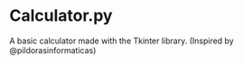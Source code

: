 # Calculator.py
A basic calculator made with the Tkinter library. (Inspired by @pildorasinformaticas)
